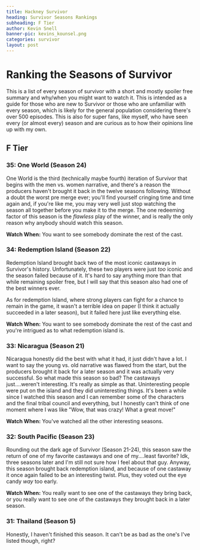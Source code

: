 ```yaml
---
title: Hackney Survivor
heading: Survivor Seasons Rankings
subheading: F Tier
author: Kevin Snell
banner-pic: kevins_kounsel.png
categories: survivor
layout: post
---
```


# Ranking the Seasons of Survivor
This is a list of every season of survivor with a short and mostly spoiler free summary and why/when you might want to watch it. This is intended as a guide for those who are new to Survivor or those who are unfamiliar with every season, which is likely for the general population considering there's over 500 episodes. This is also for super fans, like myself, who have seen every (or almost every) season and are curious as to how their opinions line up with my own.
## F Tier
### 35: One World (Season 24)
One World is the third (technically maybe fourth) iteration of Survivor that begins with the men vs. women narrative, and there's a reason the producers haven't brought it back in the twelve seasons following. Without a doubt the worst pre merge ever; you'll find yourself cringing time and time again and, if you're like me, you may very well just stop watching the season all together before you make it to the merge. The one redeeming factor of this season is the *flawless* play of the winner, and is really the only reason why anybody should watch this season.

**Watch When:** You want to see somebody dominate the rest of the cast. 
### 34: Redemption Island (Season 22) 
Redemption Island brought back two of the most iconic castaways in Survivor's history. Unfortunately, these two players were just *too* iconic and the season failed because of it. It's hard to say anything more than that while remaining spoiler free, but I will say that this season also had one of the best winners ever. 

As for redemption Island, where strong players can fight for a chance to remain in the game, it wasn't a terrible idea on paper (I think it actually succeeded in a later season), but it failed here just like everything else. 

**Watch When:** You want to see somebody dominate the rest of the cast and you're intrigued as to what redemption island is.
### 33: Nicaragua (Season 21)
Nicaragua honestly did the best with what it had, it just didn't have a lot. I want to say the young vs. old narrative was flawed from the start, but the producers brought it back for a later season and it was actually very successful. So what made this season so bad? The castaways just....weren't interesting. It's really as simple as that. Uninteresting people were put on the island and they did uninteresting things. It's been a while since I watched this season and I can remember some of the characters and the final tribal council and everything, but I honestly can't think of one moment where I was like "Wow, that was crazy! What a great move!" 

**Watch When:** You've watched all the other interesting seasons.
### 32: South Pacific (Season 23)
Rounding out the dark age of Survivor (Season 21-24), this season saw the return of one of my favorite castaways and one of my....least favorite? Idk, three seasons later and I'm still not sure how I feel about that guy. Anyway, this season brought back redemption island, and because of one castaway it once again failed to be an interesting twist. Plus, they voted out the eye candy *way* too early. 

**Watch When:** You really want to see one of the castaways they bring back, or you really want to see one of the castaways they brought back in a later season. 
### 31: Thailand (Season 5)
Honestly, I haven't finished this season. It can't be as bad as the one's I've listed though, right?